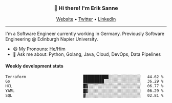 <h3 align="center">👋 Hi there! I'm Erik Sanne</h3>
<p align="center">
  <a href="https://eriksanne.com">Website</a> •
  <a href="https://twitter.com/ErikKonradSanne">Twitter</a> •
  <a href="https://www.linkedin.com/in/eriksanne/">LinkedIn</a>
</p>

---
I'm a Software Engineer currently working in Germany. Previously Software Engineering @ Edinburgh Napier University.

- 😄 My Pronouns: He/Him
- 💬 Ask me about: Python, Golang, Java, Cloud, DevOps, Data Pipelines

<h4>Weekly development stats</h4>
<!--START_SECTION:waka-->

```txt
Terraform                         ███████████░░░░░░░░░░░░░░   44.62 %
Go                                █████████░░░░░░░░░░░░░░░░   36.29 %
HCL                               █▓░░░░░░░░░░░░░░░░░░░░░░░   06.77 %
YAML                              █▓░░░░░░░░░░░░░░░░░░░░░░░   06.29 %
SQL                               ▓░░░░░░░░░░░░░░░░░░░░░░░░   02.81 %
```

<!--END_SECTION:waka-->
